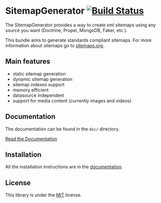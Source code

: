SitemapGenerator [![Build Status](https://travis-ci.org/K-Phoen/SitemapGenerator.png?branch=master)](https://travis-ci.org/K-Phoen/SitemapGenerator)
================

The SitemapGenerator provides a way to create xml sitemaps using any source
you want (Doctrine, Propel, MongoDB, Faker, etc.).

This bundle aims to generate standards compliant sitemaps. For more information
about sitemaps go to [sitemaps.org](http://www.sitemaps.org/).


Main features
-------------

  * static sitemap generation
  * dynamic sitemap generation
  * sitemap indexes support
  * memory efficient
  * datasource independent
  * support for media content (currently images and videos)

Documentation
-------------

The documentation can be found in the `doc/` directory.

[Read the Documentation](https://github.com/K-Phoen/SitemapGenerator/blob/master/doc/index.md)

Installation
------------

All the installation instructions are in the [documentation](https://github.com/K-Phoen/SitemapGenerator/blob/master/doc/installation.md).

License
-------

This library is under the [MIT](https://github.com/K-Phoen/SitemapGenerator/blob/master/LICENSE) license.
